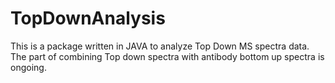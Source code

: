 # TopDownAnalysis
This is a package written in JAVA to analyze Top Down MS spectra data. 
The part of combining Top down spectra with antibody bottom up spectra is ongoing.
